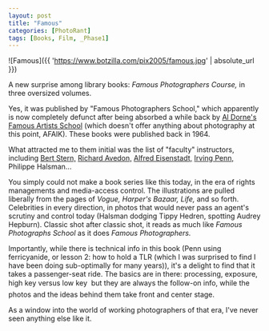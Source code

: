 ```yaml
---
layout: post
title: "Famous"
categories: [PhotoRant]
tags: [Books, Film, _Phase1]
---
```



![Famous]({{ 'https://www.botzilla.com/pix2005/famous.jpg' | absolute_url }})


A new surprise among library books: <cite>Famous Photographers Course,</cite> in three oversized volumes.

Yes, it was published by "Famous Photographers School," which apparently is now completely defunct after being absorbed a while back by <a href="http://www.americanartarchives.com/dorne.htm">Al Dorne's</a> <a href="http://www.famous-artists-school.com/">Famous Artists School</a> (which doesn't offer anything about photography at this point, AFAIK). These books were published back in 1964.

What attracted me to them initial was the list of "faculty" instructors, including <a href="http://www.bertstern.com/">Bert Stern,</a> <a href="http://www.richardavedon.com">Richard Avedon,</a> <a href="http://artscenecal.com/ArticlesFile/Archive/Articles1997/Articles0397/AEisenstaedt.html">Alfred Eisenstadt,</a> <a href="http://www.irvingpenn.com/">Irving Penn,</a> <a hrf="http://www.artcyclopedia.com/artists/halsman_philippe.html">Philippe Halsman...</a>

<!--more-->
You simply could not make a book series like this today, in the era of rights managements and media-access control. The illustrations are pulled liberally from the pages of <cite>Vogue,</cite> <cite>Harper's Bazaar,</cite> <cite>Life,</cite> and so forth. Celebrities in every direction, in photos that would never pass an agent's scrutiny and control today (Halsman dodging Tippy Hedren, spotting Audrey Hepburn). Classic shot after classic shot, it reads as much like <cite>Famous Photographs School</cite> as it does <cite>Famous Photographers.</cite>

Importantly, while there is technical info in this book (Penn using ferricyanide, or lesson 2: how to hold a TLR (which I was surprised to find I have been doing sub-optimally for many years)), it's a delight to find that it takes a passenger-seat ride. The basics are in there: processing, exposure, high key versus low key &#151; but they are always the follow-on info, while the photos and the ideas behind them take front and center stage.

As a window into the world of working photographers of that era, I've never seen anything else like it.
